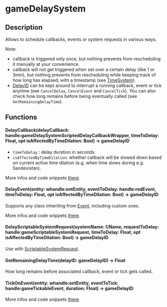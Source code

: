 # gameDelaySystem

## Description

Allows to schedule callbacks, events or system requests in various ways.

Note:

* callback is triggered only once, but nothing prevents from rescheduling it manually at your convenience.
* callback will not get triggered when set over a certain delay (like 1 or 3min), but nothing prevents from rescheduling while keeping track of how long has elapsed, with a timestamp (see [TimeSystem](https://nativedb.red4ext.com/gameTimeSystem#GetGameTimeStamp)).
* [DelayID](https://nativedb.red4ext.com/DelayID) can be kept around to interrupt a running callback, event or tick anytime (see `CancelDelay`, `CancelEvent` and `CancelTick`). You can also check how long remains before being eventually called (see `GetRemainingDelayTime`).

## Functions

#### DelayCallback(delayCallback: handle:gameDelaySystemScriptedDelayCallbackWrapper, timeToDelay: Float, opt isAffectedByTimeDilation: Bool) -> gameDelayID

* `timeToDelay` : delay duration in seconds.
* `isAffectedByTimeDilation`: whether callback will be slowed down based on current active time dilation (e.g. when time slows during e.g. Sandevistan).

More infos and code snippets [there](https://cyb3rpsych0s1s.github.io/4ddicted/patterns/callbacks.html).

#### DelayEvent(entity: whandle:entEntity, eventToDelay: handle:redEvent, timeToDelay: Float, opt isAffectedByTimeDilation: Bool) -> gameDelayID

Supports any class inheriting from [Event](https://nativedb.red4ext.com/Event), including custom ones.

More infos and code snippets [there](https://cyb3rpsych0s1s.github.io/4ddicted/patterns/events.html#delayed-events).

#### DelayScriptableSystemRequest(systemName: CName, requestToDelay: handle:gameScriptableSystemRequest, timeToDelay: Float, opt isAffectedByTimeDilation: Bool) -> gameDelayID

Use with [ScriptableSystemRequest](https://nativedb.red4ext.com/ScriptableSystemRequest).

#### GetRemainingDelayTime(delayID: gameDelayID) -> Float

How long remains before associated callback, event or tick gets called.

#### TickOnEvent(entity: whandle:entEntity, eventToTick: handle:gameTickableEvent, duration: Float) -> gameDelayID

More infos and code snippets [there](https://cyb3rpsych0s1s.github.io/4ddicted/patterns/events.html#tickable-events).

